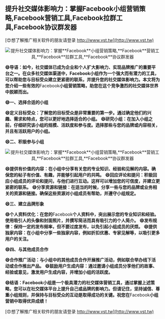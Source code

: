 ## **提升社交媒体影响力：掌握**Facebook**小组营销策略,**Facebook**营销工具,**Facebook**拉群工具,**Facebook**协议群发器**

[😍想了解推广相关软件的朋友请登录 http://www.vst.tw](http://www.vst.tw)

 <center><img src="https://vst.tw/MP4/tuiguang/png/1.png" alt="提升社交媒体影响力：掌握**Facebook**小组营销策略,**Facebook**营销工具,**Facebook**拉群工具,**Facebook**协议群发器"></center>

**😄导语：如今，社交媒体已成为企业和个人扩大影响力、实现品牌推广的重要平台之一。在众多社交媒体渠道中，**Facebook**小组作为一个强大而有潜力的工具，可以帮助您与目标受众建立更紧密的联系，并提升您的社交媒体影响力。本文将为您介绍一些有效的**Facebook**小组营销策略，助您在这个竞争激烈的社交媒体世界中脱颖而出。**

**😄一、选择合适的小组**

**😄定义目标受众：了解您的目标受众是非常重要的第一步。通过确定他们的兴趣、需求和特点，您可以更好地选择适合的小组。**
**😄研究小组：在加入小组之前，仔细研究该小组的规模、活跃度和参与度。选择那些与您的品牌或内容相关，并且有活跃用户的小组。**

**😄二、积极参与小组**

 <center><img src="https://vst.tw/MP4/tuiguang/png/4.png" alt="提升社交媒体影响力：掌握**Facebook**小组营销策略,**Facebook**营销工具,**Facebook**拉群工具,**Facebook**协议群发器"></center>

**😄提供有价值的内容：在小组中分享有关您的专业知识、经验和见解的内容。确保您的帖子有价值、有趣，并能够引起用户的共鸣。**
**😄回应评论和提问：积极回应小组成员的评论和提问，与他们进行互动。这样可以增加您的可信度，并建立更紧密的联系。**
**😄分享资源和链接：在适当的时候，分享一些与您的品牌或业务相关的资源和链接。确保这些资源对小组成员有帮助，并遵守小组规定。**

**😄三、建立品牌形象**

**😄个人资料优化：在您的**Facebook**个人资料中，突出展示您的专业知识和经验。使用吸引人的头像和封面照片，并撰写简洁而具有吸引力的个人简介。**
**😄发布规律：保持一定的发布频率，但不要过度发布，以免引起小组成员的厌烦。**
**😄提供独家内容：在小组中分享一些独家内容，例如折扣优惠、专家见解等，以吸引更多用户的关注。**

**😄四、与其他成员合作**

**😄合作推广活动：与小组中的其他成员合作开展推广活动，例如联合举办线下活动或合作推出产品。**
**😄鼓励用户生成内容：通过邀请小组成员分享他们的故事、经验或意见，激发用户生成内容，并增加小组的活跃度。**

**😄结语：**Facebook**小组是一个极具潜力的社交媒体营销工具，通过掌握上述策略，您可以在社交媒体平台上提升自己或品牌的影响力。但请记住，坚持诚信、尊重小组规则，并保持与目标受众的互动是取得成功的关键。祝您在**Facebook**小组营销中取得优异成绩！**

[😍想了解推广相关软件的朋友请登录 http://www.vst.tw](http://www.vst.tw)



